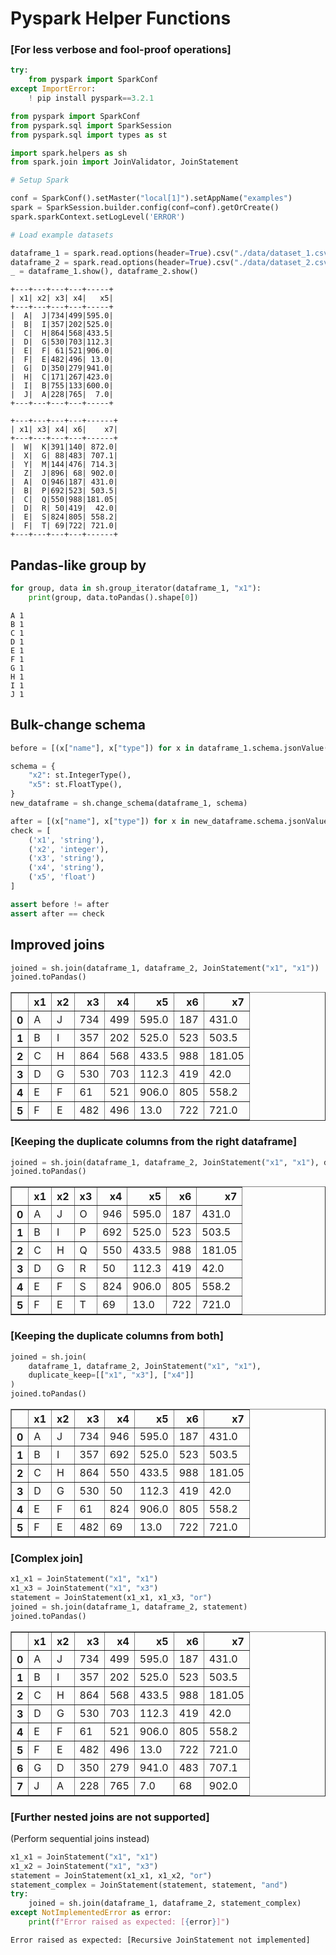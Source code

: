 # Pyspark Helper Functions
### [For less verbose and fool-proof operations]


```python
try:
    from pyspark import SparkConf
except ImportError:
    ! pip install pyspark==3.2.1

from pyspark import SparkConf
from pyspark.sql import SparkSession
from pyspark.sql import types as st

import spark.helpers as sh
from spark.join import JoinValidator, JoinStatement
```


```python
# Setup Spark

conf = SparkConf().setMaster("local[1]").setAppName("examples")
spark = SparkSession.builder.config(conf=conf).getOrCreate()
spark.sparkContext.setLogLevel('ERROR')
```


```python
# Load example datasets

dataframe_1 = spark.read.options(header=True).csv("./data/dataset_1.csv")
dataframe_2 = spark.read.options(header=True).csv("./data/dataset_2.csv")
_ = dataframe_1.show(), dataframe_2.show()
```

    +---+---+---+---+-----+
    | x1| x2| x3| x4|   x5|
    +---+---+---+---+-----+
    |  A|  J|734|499|595.0|
    |  B|  I|357|202|525.0|
    |  C|  H|864|568|433.5|
    |  D|  G|530|703|112.3|
    |  E|  F| 61|521|906.0|
    |  F|  E|482|496| 13.0|
    |  G|  D|350|279|941.0|
    |  H|  C|171|267|423.0|
    |  I|  B|755|133|600.0|
    |  J|  A|228|765|  7.0|
    +---+---+---+---+-----+
    
    +---+---+---+---+------+
    | x1| x3| x4| x6|    x7|
    +---+---+---+---+------+
    |  W|  K|391|140| 872.0|
    |  X|  G| 88|483| 707.1|
    |  Y|  M|144|476| 714.3|
    |  Z|  J|896| 68| 902.0|
    |  A|  O|946|187| 431.0|
    |  B|  P|692|523| 503.5|
    |  C|  Q|550|988|181.05|
    |  D|  R| 50|419|  42.0|
    |  E|  S|824|805| 558.2|
    |  F|  T| 69|722| 721.0|
    +---+---+---+---+------+
    


## Pandas-like group by


```python
for group, data in sh.group_iterator(dataframe_1, "x1"):
    print(group, data.toPandas().shape[0])
```

    A 1
    B 1
    C 1
    D 1
    E 1
    F 1
    G 1
    H 1
    I 1
    J 1


## Bulk-change schema


```python
before = [(x["name"], x["type"]) for x in dataframe_1.schema.jsonValue()["fields"]]

schema = {
    "x2": st.IntegerType(),
    "x5": st.FloatType(),
}
new_dataframe = sh.change_schema(dataframe_1, schema)

after = [(x["name"], x["type"]) for x in new_dataframe.schema.jsonValue()["fields"]]
check = [
    ('x1', 'string'),
    ('x2', 'integer'),
    ('x3', 'string'),
    ('x4', 'string'),
    ('x5', 'float')
]

assert before != after
assert after == check
```

## Improved joins


```python
joined = sh.join(dataframe_1, dataframe_2, JoinStatement("x1", "x1"))
joined.toPandas()
```




<div>

<table border="1" class="dataframe">
  <thead>
    <tr style="text-align: right;">
      <th></th>
      <th>x1</th>
      <th>x2</th>
      <th>x3</th>
      <th>x4</th>
      <th>x5</th>
      <th>x6</th>
      <th>x7</th>
    </tr>
  </thead>
  <tbody>
    <tr>
      <th>0</th>
      <td>A</td>
      <td>J</td>
      <td>734</td>
      <td>499</td>
      <td>595.0</td>
      <td>187</td>
      <td>431.0</td>
    </tr>
    <tr>
      <th>1</th>
      <td>B</td>
      <td>I</td>
      <td>357</td>
      <td>202</td>
      <td>525.0</td>
      <td>523</td>
      <td>503.5</td>
    </tr>
    <tr>
      <th>2</th>
      <td>C</td>
      <td>H</td>
      <td>864</td>
      <td>568</td>
      <td>433.5</td>
      <td>988</td>
      <td>181.05</td>
    </tr>
    <tr>
      <th>3</th>
      <td>D</td>
      <td>G</td>
      <td>530</td>
      <td>703</td>
      <td>112.3</td>
      <td>419</td>
      <td>42.0</td>
    </tr>
    <tr>
      <th>4</th>
      <td>E</td>
      <td>F</td>
      <td>61</td>
      <td>521</td>
      <td>906.0</td>
      <td>805</td>
      <td>558.2</td>
    </tr>
    <tr>
      <th>5</th>
      <td>F</td>
      <td>E</td>
      <td>482</td>
      <td>496</td>
      <td>13.0</td>
      <td>722</td>
      <td>721.0</td>
    </tr>
  </tbody>
</table>
</div>



### [Keeping the duplicate columns from the right dataframe]


```python
joined = sh.join(dataframe_1, dataframe_2, JoinStatement("x1", "x1"), duplicate_keep="right")
joined.toPandas()
```




<div>

<table border="1" class="dataframe">
  <thead>
    <tr style="text-align: right;">
      <th></th>
      <th>x1</th>
      <th>x2</th>
      <th>x3</th>
      <th>x4</th>
      <th>x5</th>
      <th>x6</th>
      <th>x7</th>
    </tr>
  </thead>
  <tbody>
    <tr>
      <th>0</th>
      <td>A</td>
      <td>J</td>
      <td>O</td>
      <td>946</td>
      <td>595.0</td>
      <td>187</td>
      <td>431.0</td>
    </tr>
    <tr>
      <th>1</th>
      <td>B</td>
      <td>I</td>
      <td>P</td>
      <td>692</td>
      <td>525.0</td>
      <td>523</td>
      <td>503.5</td>
    </tr>
    <tr>
      <th>2</th>
      <td>C</td>
      <td>H</td>
      <td>Q</td>
      <td>550</td>
      <td>433.5</td>
      <td>988</td>
      <td>181.05</td>
    </tr>
    <tr>
      <th>3</th>
      <td>D</td>
      <td>G</td>
      <td>R</td>
      <td>50</td>
      <td>112.3</td>
      <td>419</td>
      <td>42.0</td>
    </tr>
    <tr>
      <th>4</th>
      <td>E</td>
      <td>F</td>
      <td>S</td>
      <td>824</td>
      <td>906.0</td>
      <td>805</td>
      <td>558.2</td>
    </tr>
    <tr>
      <th>5</th>
      <td>F</td>
      <td>E</td>
      <td>T</td>
      <td>69</td>
      <td>13.0</td>
      <td>722</td>
      <td>721.0</td>
    </tr>
  </tbody>
</table>
</div>



### [Keeping the duplicate columns from both]


```python
joined = sh.join(
    dataframe_1, dataframe_2, JoinStatement("x1", "x1"), 
    duplicate_keep=[["x1", "x3"], ["x4"]]
)
joined.toPandas()
```




<div>

<table border="1" class="dataframe">
  <thead>
    <tr style="text-align: right;">
      <th></th>
      <th>x1</th>
      <th>x2</th>
      <th>x3</th>
      <th>x4</th>
      <th>x5</th>
      <th>x6</th>
      <th>x7</th>
    </tr>
  </thead>
  <tbody>
    <tr>
      <th>0</th>
      <td>A</td>
      <td>J</td>
      <td>734</td>
      <td>946</td>
      <td>595.0</td>
      <td>187</td>
      <td>431.0</td>
    </tr>
    <tr>
      <th>1</th>
      <td>B</td>
      <td>I</td>
      <td>357</td>
      <td>692</td>
      <td>525.0</td>
      <td>523</td>
      <td>503.5</td>
    </tr>
    <tr>
      <th>2</th>
      <td>C</td>
      <td>H</td>
      <td>864</td>
      <td>550</td>
      <td>433.5</td>
      <td>988</td>
      <td>181.05</td>
    </tr>
    <tr>
      <th>3</th>
      <td>D</td>
      <td>G</td>
      <td>530</td>
      <td>50</td>
      <td>112.3</td>
      <td>419</td>
      <td>42.0</td>
    </tr>
    <tr>
      <th>4</th>
      <td>E</td>
      <td>F</td>
      <td>61</td>
      <td>824</td>
      <td>906.0</td>
      <td>805</td>
      <td>558.2</td>
    </tr>
    <tr>
      <th>5</th>
      <td>F</td>
      <td>E</td>
      <td>482</td>
      <td>69</td>
      <td>13.0</td>
      <td>722</td>
      <td>721.0</td>
    </tr>
  </tbody>
</table>
</div>



### [Complex join]


```python
x1_x1 = JoinStatement("x1", "x1")
x1_x3 = JoinStatement("x1", "x3")
statement = JoinStatement(x1_x1, x1_x3, "or")
joined = sh.join(dataframe_1, dataframe_2, statement)
joined.toPandas()
```




<div>

<table border="1" class="dataframe">
  <thead>
    <tr style="text-align: right;">
      <th></th>
      <th>x1</th>
      <th>x2</th>
      <th>x3</th>
      <th>x4</th>
      <th>x5</th>
      <th>x6</th>
      <th>x7</th>
    </tr>
  </thead>
  <tbody>
    <tr>
      <th>0</th>
      <td>A</td>
      <td>J</td>
      <td>734</td>
      <td>499</td>
      <td>595.0</td>
      <td>187</td>
      <td>431.0</td>
    </tr>
    <tr>
      <th>1</th>
      <td>B</td>
      <td>I</td>
      <td>357</td>
      <td>202</td>
      <td>525.0</td>
      <td>523</td>
      <td>503.5</td>
    </tr>
    <tr>
      <th>2</th>
      <td>C</td>
      <td>H</td>
      <td>864</td>
      <td>568</td>
      <td>433.5</td>
      <td>988</td>
      <td>181.05</td>
    </tr>
    <tr>
      <th>3</th>
      <td>D</td>
      <td>G</td>
      <td>530</td>
      <td>703</td>
      <td>112.3</td>
      <td>419</td>
      <td>42.0</td>
    </tr>
    <tr>
      <th>4</th>
      <td>E</td>
      <td>F</td>
      <td>61</td>
      <td>521</td>
      <td>906.0</td>
      <td>805</td>
      <td>558.2</td>
    </tr>
    <tr>
      <th>5</th>
      <td>F</td>
      <td>E</td>
      <td>482</td>
      <td>496</td>
      <td>13.0</td>
      <td>722</td>
      <td>721.0</td>
    </tr>
    <tr>
      <th>6</th>
      <td>G</td>
      <td>D</td>
      <td>350</td>
      <td>279</td>
      <td>941.0</td>
      <td>483</td>
      <td>707.1</td>
    </tr>
    <tr>
      <th>7</th>
      <td>J</td>
      <td>A</td>
      <td>228</td>
      <td>765</td>
      <td>7.0</td>
      <td>68</td>
      <td>902.0</td>
    </tr>
  </tbody>
</table>
</div>



### [Further nested joins are not supported]
(Perform sequential joins instead)


```python
x1_x1 = JoinStatement("x1", "x1")
x1_x2 = JoinStatement("x1", "x3")
statement = JoinStatement(x1_x1, x1_x2, "or")
statement_complex = JoinStatement(statement, statement, "and")
try:
    joined = sh.join(dataframe_1, dataframe_2, statement_complex)
except NotImplementedError as error:
    print(f"Error raised as expected: [{error}]")
```

    Error raised as expected: [Recursive JoinStatement not implemented]

